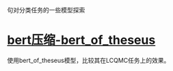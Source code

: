 句对分类任务的一些模型探索

# [bert压缩-bert_of_theseus](./bert_of_theseus/README.md)

使用bert_of_theseus模型，比较其在LCQMC任务上的效果。